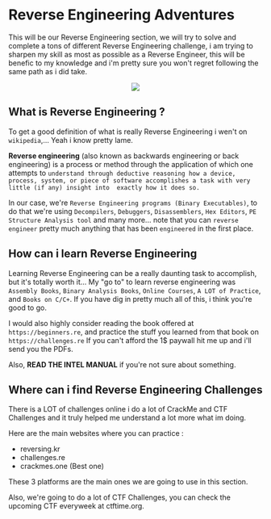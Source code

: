 # Reverse Engineering Adventures
This will be our Reverse Engineering section, we will try to solve and complete a tons of different Reverse Engineering challenge, i am trying to sharpen my skill
as most as possible as a Reverse Engineer, this will be benefic to my knowledge and i'm pretty sure you won't regret following the same path as i did take.

<p align="center">
  <img src="https://c.tenor.com/K8R7LThju04AAAAC/hack-the-planet.gif"/>
</p>

## What is Reverse Engineering ?
To get a good definition of what is really Reverse Engineering i wen't on `wikipedia`,... Yeah i know pretty lame. 

**Reverse engineering** (also known as backwards engineering or back engineering) is a process or method through the application of which one attempts to 
`understand through deductive reasoning how a device, process, system, or piece of software accomplishes a task with very little (if any) insight into 
exactly how it does so.` 

In our case, we're `Reverse Engineering programs (Binary Executables)`, to do that we're using `Decompilers`, `Debuggers`, `Disassemblers`, `Hex Editors`, `PE Structure Analysis tool` and many more... note that you can `reverse engineer` pretty much anything that has been `engineered` in the first place.

## How can i learn Reverse Engineering
Learning Reverse Engineering can be a really daunting task to accomplish, but it's totally worth it...
My "go to" to learn reverse engineering was `Assembly Books`, `Binary Analysis Books`, `Online Courses`, `A LOT of Practice`, and `Books on C/C+`.
If you have dig in pretty much all of this, i think you're good to go.

I would also highly consider reading the book offered at `https://beginners.re`, and practice the stuff you learned from that book on `https://challenges.re`
If you can't afford the 1$ paywall hit me up and i'll send you the PDFs.

Also, **READ THE INTEL MANUAL** if you're not sure about something.

## Where can i find Reverse Engineering Challenges
There is a LOT of challenges online i do a lot of CrackMe and CTF Challenges and it truly helped me understand a lot more what im doing.

Here are the main websites where you can practice :
- reversing.kr
- challenges.re
- crackmes.one (Best one)
    
These 3 platforms are the main ones we are going to use in this section.

Also, we're going to do a lot of CTF Challenges, you can check the upcoming CTF everyweek at ctftime.org.
